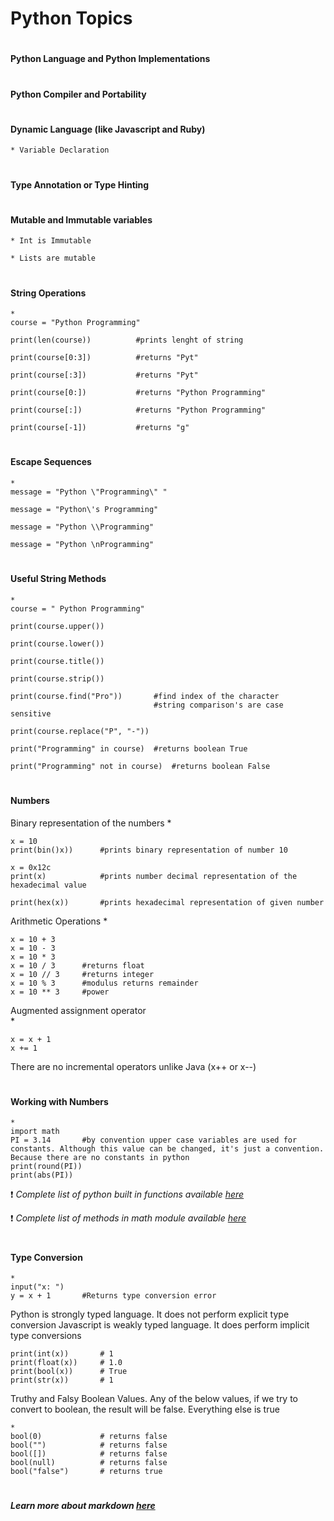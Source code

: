 
# <h1> Python Topics

# <h4> Python Language and Python Implementations


# <h4> Python Compiler and Portability


# <h4> Dynamic Language (like Javascript and Ruby)

	* Variable Declaration

	
# <h4> Type Annotation or Type Hinting



# <h4> Mutable and Immutable variables

	* Int is Immutable
	
	* Lists are mutable
	

	
	
# <h4> String Operations

	*
	course = "Python Programming"

	print(len(course)) 			#prints lenght of string

	print(course[0:3])			#returns "Pyt"

	print(course[:3])			#returns "Pyt"

	print(course[0:])			#returns "Python Programming"

	print(course[:])			#returns "Python Programming"

	print(course[-1]) 			#returns "g"

	
# <h4> Escape Sequences

	*
	message = "Python \"Programming\" "

	message = "Python\'s Programming"

	message = "Python \\Programming"

	message = "Python \nProgramming"



# <h4> Useful String Methods

	*
	course = " Python Programming"
	
	print(course.upper())
	
	print(course.lower())
	
	print(course.title())
	
	print(course.strip())
	
	print(course.find("Pro"))		#find index of the character
									#string comparison's are case sensitive
									
	print(course.replace("P", "-"))
	
	print("Programming" in course)	#returns boolean True
	
	print("Programming" not in course)	#returns boolean False
	
	
# <h4> Numbers

Binary representation of the numbers
	*
	
	x = 10
	print(bin()x))		#prints binary representation of number 10
	
	x = 0x12c
	print(x)			#prints number decimal representation of the hexadecimal value
	
	print(hex(x))		#prints hexadecimal representation of given number
	
	

Arithmetic Operations
	*
	
	x = 10 + 3
	x = 10 - 3
	x = 10 * 3
	x = 10 / 3		#returns float
	x = 10 // 3		#returns integer
	x = 10 % 3		#modulus returns remainder
	x = 10 ** 3		#power 
	

Augmented assignment operator	
	*
	
	x = x + 1
	x += 1
	
	

There are no incremental operators unlike Java (x++ or x--)
	
	
# <h4> Working with Numbers

	*
	import math
	PI = 3.14		#by convention upper case variables are used for constants. Although this value can be changed, it's just a convention. Because there are no constants in python
	print(round(PI))
	print(abs(PI))
	
:exclamation: *Complete list of python built in functions available [here](https://docs.python.org/3/library/functions.html/)* 

	
:exclamation: *Complete list of methods in math module available [here](https://docs.python.org/3/library/math.html/)*

	
# <h4> Type Conversion

	*
	input("x: ")
	y = x + 1 		#Returns type conversion error
	
Python is strongly typed language. It does not perform explicit type conversion
Javascript is weakly typed language. It does perform implicit type conversions
	
	
	
	print(int(x))		# 1
	print(float(x))		# 1.0
	print(bool(x))		# True
	print(str(x))		# 1
	
	
Truthy and Falsy Boolean Values.
Any of the below values, if we try to convert to boolean, the result will be false. Everything else is true

	*
	bool(0)				# returns false
	bool("")			# returns false
	bool([])			# returns false
	bool(null)			# returns false
	bool("false")		# returns true

	
# <h5> *Learn more about markdown [here](https://guides.github.com/features/mastering-markdown/)*